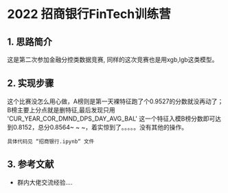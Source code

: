 # 2022 招商银行FinTech训练营

## 1. 思路简介
这是第二次参加金融分控类数据竞赛, 同样的这次竞赛也是用xgb,lgb这类模型。

## 2. 实现步骤

这个比赛没怎么用心做，A榜则是第一天裸特征跑了个0.9527的分数就没再动了；B榜主要上分点就是删特征,最后发现只用 'CUR_YEAR_COR_DMND_DPS_DAY_AVG_BAL' 这一个特征入模B榜分数即可达到0.8152，总分0.8564~ ~ ~，着实惊到了。。。。。没有其他的操作。

```
具体代码见 “招商银行.ipynb“ 文件
```

## 3. 参考文献

- 群内大佬交流经验....

